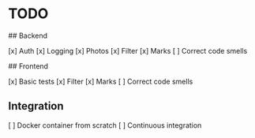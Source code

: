 # TODO

## Backend

[x] Auth
[x] Logging
[x] Photos
[x] Filter
[x] Marks
[ ] Correct code smells

## Frontend

[x] Basic tests
[x] Filter
[x] Marks
[ ] Correct code smells

## Integration

[ ] Docker container from scratch
[ ] Continuous integration
